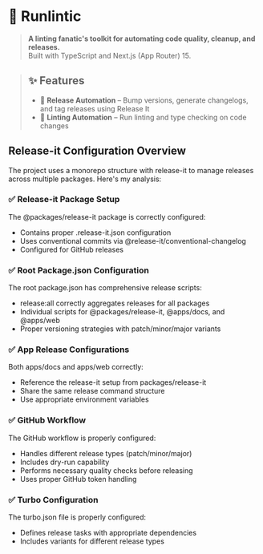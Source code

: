 # 🚀 Runlintic

> **A linting fanatic's toolkit for automating code quality, cleanup, and releases.**  
> Built with TypeScript and Next.js (App Router) 15.

> ## ✨ Features
> - 🚀 **Release Automation** – Bump versions, generate changelogs, and tag releases using Release It
> - 🚀 **Linting Automation** – Run linting and type checking on code changes

## Release-it Configuration Overview
The project uses a monorepo structure with release-it to manage releases across multiple packages. Here's my analysis:

### ✅ Release-it Package Setup
The @packages/release-it package is correctly configured:

- Contains proper .release-it.json configuration
- Uses conventional commits via @release-it/conventional-changelog
- Configured for GitHub releases

### ✅ Root Package.json Configuration
The root package.json has comprehensive release scripts:

- release:all correctly aggregates releases for all packages
- Individual scripts for @packages/release-it, @apps/docs, and @apps/web
- Proper versioning strategies with patch/minor/major variants

### ✅ App Release Configurations
Both apps/docs and apps/web correctly:

- Reference the release-it setup from packages/release-it
- Share the same release command structure
- Use appropriate environment variables

### ✅ GitHub Workflow
The GitHub workflow is properly configured:

- Handles different release types (patch/minor/major)
- Includes dry-run capability
- Performs necessary quality checks before releasing
- Uses proper GitHub token handling

### ✅ Turbo Configuration
The turbo.json file is properly configured:

- Defines release tasks with appropriate dependencies
- Includes variants for different release types
